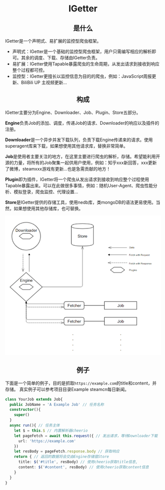 <h1 align="center">IGetter</h1>

<h2 align="center">是什么</h2>

IGetter是一个声明式、易扩展的监控型爬虫框架。

- 声明式：IGetter是一个基础的监控型爬虫框架，用户只需编写相应的解析即可。其余的调度、下载、存储由IGetter负责。
- 易扩展：IGetter使用Tapable暴露爬虫的生命周期，从发出请求到接收到响应整个过程都可控。
- 监控型：IGetter更擅长以监控信息为目的的爬虫，例如：JavaScript周报更新、BiliBili UP 主视频更新...

<h2 align="center">构成</h2>

IGetter主要分为Engine、Downloader、Job、Plugin、Store五部分。

**Engine**负责Job的添加、调度，传递Job的请求、Downloader的响应以及插件的注册。

**Downloader**是一个异步并发下载队列，负责下载Engine传递来的请求。使用superagent库来下载，如果想使用其他请求库，替换非常简单。

**Job**是使用者主要关注的地方，在这里主要进行爬虫的解析，存储。希望能利用开源的力量，将所有的Job聚集一起供用户使用，例如：知乎xxx新回答，xxx更新了微博，steamxxx游戏有更新...也是急需贡献的地方！

**Plugin**即为插件，IGetter将一个爬虫从发出请求到接收到响应整个过程使用Tapable暴露出来。可以在此做很多事情，例如：随机User-Agent、爬虫性能分析、模拟登录，爬虫监控、代理设置...

**Store**是IGetter提供的存储工具，使用nedb库，类mongoDB的语法更易使用。当然，如果想使用其他存储库，也可替换。

<p align="center">
  <img src="./docs/IGetter.png" alt="alt text" width="600" height="450">
</p>

<h2 align="center">例子</h2>

下面是一个简单的例子，目的是抓取`https://example.com`的title和content，并存储。
真实例子可以参考项目目录Example steamcn每日新闻。

```ts
class YourJob extends Job{
  public JobName = 'A Example Job' // 任务名称
  constructor(){
    super()
  }
  async run(){ // 任务主体
    let $ = this.$ // 内置解析器cheerio
    let pageFetch = await this.request({ // 发出请求，等待Downloader下载
      url: 'https://example.com'
    })
    let resBody = pageFetch.response.body // 获取响应
    return { // 返回的数据将会交由Engine存储值Store
      title: $('#title', resBody) // 使用cheerio获取title信息,
      content: $('#content', resBody) // 使用cheerio获取content信息
    }
  }
}
```